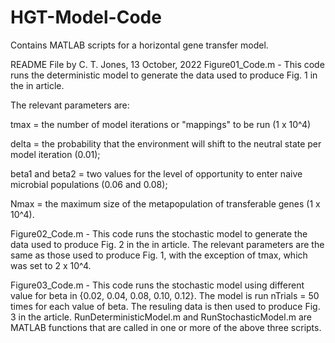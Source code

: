 # HGT-Model-Code
Contains MATLAB scripts for a horizontal gene transfer model.

README File by C. T. Jones, 13 October, 2022
Figure01_Code.m - This code runs the deterministic model to generate the data used to produce Fig. 1 in the in article. 

The relevant parameters are:

tmax  = the number of model iterations or "mappings" to be run (1 x 10^4)

delta = the probability that the environment will shift to the neutral state per model iteration (0.01); 

beta1 and beta2 = two values for the level of opportunity to enter naive microbial populations (0.06 and 0.08); 

Nmax = the maximum size of the metapopulation of transferable genes (1 x 10^4).

Figure02_Code.m - This code runs the stochastic model to generate the data used to produce Fig. 2 in the in article. 
The relevant parameters are the same as those used to produce Fig. 1, with the exception of tmax, which was set to 2 x 10^4.

Figure03_Code.m - This code runs the stochastic model using different value for beta in {0.02, 0.04, 0.08, 0.10, 0.12}. 
The model is run nTrials = 50 times for each value of beta. The resuling data is then used to produce Fig. 3 in the article.
RunDeterministicModel.m and RunStochasticModel.m are MATLAB functions that are called in one or more of the above three scripts.
